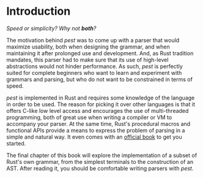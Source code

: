 # Introduction

*Speed or simplicity? Why not __both__?*

The motivation behind *pest* was to come up with a parser that would maximize
usability, both when designing the grammar, and when maintaining it after
prolonged use and development. And, as Rust tradition mandates, this parser had
to make sure that its use of high-level abstractions would not hinder
performance. As such, *pest* is perfectly suited for complete beginners who want
to learn and experiment with grammars and parsing, but who do not want to be
constrained in terms of speed.

*pest* is implemented in Rust and requires some knowledge of the language in
order to be used. The reason for picking it over other languages is that it
offers C-like low level access and encourages the use of multi-threaded
programming, both of great use when writing a compiler or VM to accompany your
parser. At the same time, Rust's procedural macros and functional APIs provide a
means to express the problem of parsing in a simple and natural way. It even
comes with an [official book](https://doc.rust-lang.org/book/) to get you
started.

The final chapter of this book will explore the implementation of a subset of
Rust's own grammar, from the simplest terminals to the construction of an AST.
After reading it, you should be comfortable writing parsers with *pest*.
